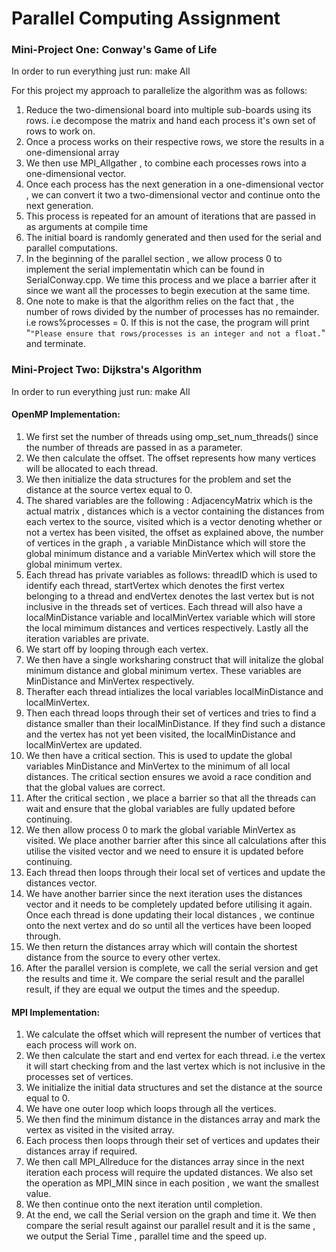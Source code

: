 # Parallel Computing Assignment

### Mini-Project One: Conway's Game of Life

In order to run everything just run: make All

For this project my approach to parallelize the algorithm was as follows:

1) Reduce the two-dimensional board into multiple sub-boards using its rows. i.e decompose the matrix and hand each process it's own set of rows to work on.
2) Once a process works on their respective rows, we store the results in a one-dimensional array
3) We then use MPI_Allgather , to combine each processes rows into a one-dimensional vector.
4) Once each process has the next generation in a one-dimensional vector , we can convert it two a two-dimensional vector and continue onto the next generation.
5) This process is repeated for an amount of iterations that are passed in as arguments at compile time
6) The initial board is randomly generated and then used for the serial and parallel computations.
7) In the beginning of the parallel section , we allow process 0 to implement the serial implementatin which can be found in SerialConway.cpp. We time this process and we place a barrier after it since we want all the processes to begin execution at the same time.
8) One note to make is that the algorithm relies on the fact that , the number of rows divided by the number of processes has no remainder. i.e rows%processes = 0. If this is not the case, the program will print "`"Please ensure that rows/processes is an integer and not a float.`" and terminate.


### Mini-Project Two: Dijkstra's Algorithm

In order to run everything just run: make All

#### OpenMP Implementation:

1. We first set the number of threads using omp_set_num_threads() since the number of threads are passed in as a parameter.
2. We then calculate the offset. The offset represents how many vertices will be allocated to each thread.
3. We then initialize the data structures for the problem and set the distance at the source vertex equal to 0.
4. The shared variables are the following : AdjacencyMatrix which is the actual matrix , distances which is a vector containing the distances from each vertex to the source, visited which is a vector denoting whether or not a vertex has been visited, the offset as explained above, the number of vertices in the graph , a variable MinDistance which will store the global minimum distance and a variable MinVertex which will store the global minimum vertex.
5. Each thread has private variables as follows:
   threadID which is used to identify each thread, startVertex which denotes the first vertex belonging to a thread and endVertex denotes the last vertex but is not inclusive in the threads set of vertices. Each thread will also have a localMinDistance variable and localMinVertex variable which will store the local mimimum distances and vertices respectively. Lastly all the iteration variables are private.
6. We start off by looping through each vertex.
7. We then have a single worksharing construct that will initalize the global minimum distance and global minimum vertex. These variables are MinDistance and MinVertex respectively.
8. Therafter each thread intializes the local variables localMinDistance and localMinVertex.
9. Then each thread loops through their set of vertices and tries to find a distance smaller than their localMinDistance. If they find such a distance and the vertex has not yet been visited, the localMinDistance and localMinVertex are updated.
10. We then have a critical section. This is used to update the global variables MinDistance and MinVertex to the  minimum of all local distances. The critical section ensures we avoid a race condition and that the global values are correct.
11. After the critical section , we place a barrier so that all the threads can wait and ensure that the global variables are fully updated before continuing.
12. We then allow process 0 to mark the global variable MinVertex as visited. We place another barrier after this since all calculations after this utilise the visited vector and we need to ensure it is updated before continuing.
13. Each thread then loops through their local set of vertices and update the distances vector.
14. We have another barrier since the next iteration uses the distances vector and it needs to be completely updated before utilising it again. Once each thread is done updating their local distances , we continue onto the next vertex and do so until all the vertices have been looped through.
15. We then return the distances array which will contain the shortest distance from the source to every other vertex.
16. After the parallel version is complete, we call the serial version and get the results and time it. We compare the serial result and the parallel result, if they are equal we output the times and the speedup.


#### MPI Implementation:

1. We calculate the offset which will represent the number of vertices that each process will work on.
2. We then calculate the start and end vertex for each thread. i.e the vertex it will start checking from and the last vertex which is not inclusive in the processes set of vertices.
3. We initialize the initial data structures and set the distance at the source equal to 0.
4. We have one outer loop which loops through all the vertices.
5. We then find the minimum distance in the distances array and mark the vertex as visited in the visited array.
6. Each process then loops through their set of vertices and updates their distances array if required.
7. We then call MPI_Allreduce for the distances array since in the next iteration each process will require the updated distances. We also set the operation as MPI_MIN since in each position , we want the smallest value.
8. We then continue onto the next iteration until completion.
9. At the end, we call the Serial version on the graph and time it. We then compare the serial result against our parallel result and it is the same , we output the Serial Time , parallel time and the speed up.
